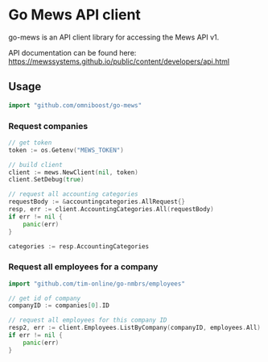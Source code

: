 # Go Mews API client

go-mews is an API client library for accessing the Mews API v1.

API documentation can be found here:
https://mewssystems.github.io/public/content/developers/api.html

## Usage

``` go
import "github.com/omniboost/go-mews"
```

### Request companies

``` go
// get token
token := os.Getenv("MEWS_TOKEN")

// build client
client := mews.NewClient(nil, token)
client.SetDebug(true)

// request all accounting categories
requestBody := &accountingcategories.AllRequest{}
resp, err := client.AccountingCategories.All(requestBody)
if err != nil {
	panic(err)
}

categories := resp.AccountingCategories
```

### Request all employees for a company

``` go
import "github.com/tim-online/go-nmbrs/employees"

// get id of company
companyID := companies[0].ID

// request all employees for this company ID
resp2, err := client.Employees.ListByCompany(companyID, employees.All)
if err != nil {
	panic(err)
}
```

